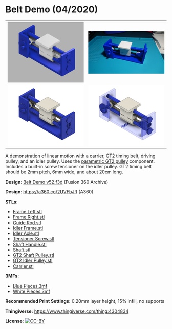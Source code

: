# Belt Demo (04/2020)

<table>
<tr>
<td><a href="images/rendering1.png"><img src="images/rendering1.thumb.png" alt="Rendering 1"/></a></td>
<td><a href="images/photo.jpg"><img src="images/photo.thumb.jpg" alt="Photo"/></a></td>
</tr>
<tr>
<td><a href="images/rendering2.png"><img src="images/rendering2.thumb.png" alt="Rendering 2"/></a></td>
<td><a href="images/internals.png"><img src="images/internals.thumb.png" alt="Internals"/></a></td>
</tr>
</table>

A demonstration of linear motion with a carrier, GT2 timing belt, driving pulley, and an idler pulley. Uses the [parametric GT2 pulley](https://github.com/vsergeev/3d-gears/tree/master/parametric-gt2-pulley) component. Includes a built-in screw tensioner on the idler pulley. GT2 timing belt should be 2mm pitch, 6mm wide, and about 20cm long.

**Design**: [Belt Demo v52.f3d](Belt%20Demo%20v52.f3d) (Fusion 360 Archive)

**Design**: https://a360.co/2UVFbJR (A360)

**STLs**:

  * [Frame Left.stl](stl/Frame%20Left.stl)
  * [Frame Right.stl](stl/Frame%20Right.stl)
  * [Guide Rod.stl](stl/Guide%20Rod.stl)
  * [Idler Frame.stl](stl/Idler%20Frame.stl)
  * [Idler Axle.stl](stl/Idler%20Axle.stl)
  * [Tensioner Screw.stl](stl/Tensioner%20Screw.stl)
  * [Shaft Handle.stl](stl/Shaft%20Handle.stl)
  * [Shaft.stl](stl/Shaft.stl)
  * [GT2 Shaft Pulley.stl](stl/GT2%20Shaft%20Pulley.stl)
  * [GT2 Idler Pulley.stl](stl/GT2%20Idler%20Pulley.stl)
  * [Carrier.stl](stl/Carrier.stl)

**3MFs**:

  * [Blue Pieces.3mf](3mf/Blue%20Pieces.3mf)
  * [White Pieces.3mf](3mf/White%20Pieces.3mf)

**Recommended Print Settings:** 0.20mm layer height, 15% infill, no supports

**Thingiverse:** https://www.thingiverse.com/thing:4304834

**License**: [![CC-BY](https://i.creativecommons.org/l/by/4.0/80x15.png)](http://creativecommons.org/licenses/by/4.0/)
